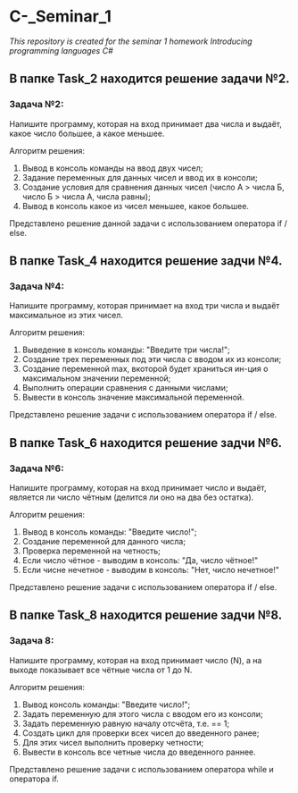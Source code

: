 # C-_Seminar_1

*This repository is created for the seminar 1 homework Introducing programming languages C#*

## В папке Task_2 находится решение задачи №2.

### Задача №2:
Напишите программу, которая на вход принимает два числа и выдаёт, какое число
большее, а какое меньшее.

Алгоритм решения:
1. Вывод в консоль команды на ввод двух чисел;
2. Задание переменных для данных чисел и ввод их в консоли;
3. Создание условия для сравнения данных чисел (число А > числа Б, число Б > числа А,
 числа равны);
4. Вывод в консоль какое из чисел меньшее, какое большее.

Представлено решение данной задачи с использованием оператора if / else.

## В папке Task_4 находится решение задчи №4.

### Задача №4:
Напишите программу, которая принимает на вход три числа и выдаёт максимальное
из этих чисел.

Алгоритм решения:
1. Выведение в консоль команды: "Введите три числа!";
2. Создание трех переменных под эти числа с вводом их из консоли;
3. Создание переменной max, вкоторой будет храниться ин-ция о максимальном значении переменной;
4. Выполнить операции сравнения с данными числами;
5. Вывести в консоль значение максимальной переменной.

Представлено решение задачи с использованием оператора if / else.


## В папке Task_6 находится решение задчи №6.

### Задача №6:
Напишите программу, которая на вход принимает число и выдаёт, является ли число
чётным (делится ли оно на два без остатка).

Алгоритм решения:
1. Вывод в консоль команды: "Введите число!";
2. Создание переменной для данного числа;
3. Проверка переменной на четность;
4. Если число чётное - выводим в консоль: "Да, число чётное!"
5. Если чисне нечетное - выводим в консоль: "Нет, число нечетное!"

Представлено решение задачи с использованием оператора if / else.


## В папке Task_8 находится решение задчи №8.

### Задача 8:
Напишите программу, которая на вход принимает число (N), а на выходе показывает
все чётные числа от 1 до N.

Алгоритм решения:
1. Вывод консоль команды: "Введите число!";
2. Задать переменную для этого числа с вводом его из консоли;
3. Задать переменную равную началу отсчёта, т.е. == 1;
4. Создать цикл для проверки всех чисел до введенного ранее;
5. Для этих чисел выполнить проверку четности;
6. Вывести в консоль все четные числа до введенного раннее.

Представлено решение задачи с использованием оператора while и оператора if.